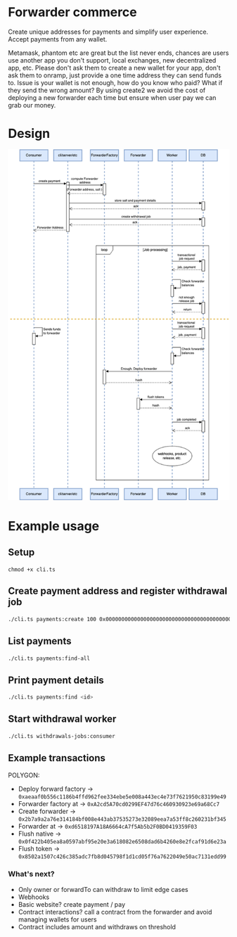 
# Forwarder commerce

Create unique addresses for payments and simplify user experience. Accept payments from any wallet. 

Metamask, phantom etc are great but the list never ends, chances are users use another app you don't support, local exchanges, new decentralized app, etc. Please don't ask them to create a new wallet for your app, don't ask them to onramp, just provide a one time address they can send funds to. Issue is your wallet is not enough, how do you know who paid? What if they send the wrong amount? By using create2 we avoid the cost of deploying a new forwarder each time but ensure when user pay we can grab our money.

# Design

<img src="./design/forwarder-commerce-uml.png" >

# Example usage

## Setup

`chmod +x cli.ts`

## Create payment address and register withdrawal job

```bash
./cli.ts payments:create 100 0x0000000000000000000000000000000000000000 POLYGON 0x5a12C6E2CE96F182C4A063117f3FC821D75E40C8
```

## List payments

```bash
./cli.ts payments:find-all
```

## Print payment details

```bash
./cli.ts payments:find <id>
```

## Start withdrawal worker

```bash
./cli.ts withdrawals-jobs:consumer
```

## Example transactions

POLYGON:
- Deploy forward factory -> `0xaeaaf0b556c1186b4ffd962fee334ebe5e008a443ec4e73f7621950c83199e49`
- Forwarder factory at -> `0xA2cd5A70cd0299EF47d76c460930923e69a68Cc7`
- Create forwarder -> `0x2b7a9a2a76e314184bf008e443ab37535273e32089eea7a53ff8c260231bf345`
- Forwarder at -> `0xd6518197A18A6664cA7f5Ab5b2F0BD0419359F03`
- Flush native -> `0x0f422b405ea8a0597abf95e20e3a618082e6508dad6b4260e8e2fcaf91d6e23a`
- Flush token -> `0x8502a1507c426c385adc7fb8d045798f1d1cd05f76a7622049e50ac7131edd99`

### What's next?

- Only owner or forwardTo can withdraw to limit edge cases
- Webhooks
- Basic website? create payment / pay
- Contract interactions? call a contract from the forwarder and avoid managing wallets for users
- Contract includes amount and withdraws on threshold

